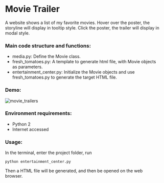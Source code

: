 # Movie Trailer
A website shows a list of my favorite movies. Hover over the poster, the storyline will display in tooltip style. Click the poster, the trailer will display in modal style.

###  Main code structure and functions:
- media.py: Define the Movie class.
- fresh_tomatoes.py: A template to generate html file, with Movie objects as parameters.
- entertainment_center.py: Initialize the Movie objects and use fresh_tomatoes.py to generate the target HTML file.

### Demo:
![movie_trailers](https://user-images.githubusercontent.com/22652894/34077278-1ac84920-e2b5-11e7-99eb-b605d78ea5cd.gif)

### Environment requirements:
- Python 2
- Internet accessed

### Usage:
In the terminal, enter the project folder, run

```
python entertainment_center.py
```

Then a HTML file will be generated, and then be opened on the web browser.
